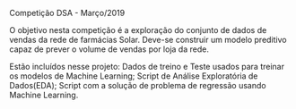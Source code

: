 Competição DSA - Março/2019

O objetivo nesta competição é a exploração do conjunto de dados de vendas da rede de farmácias Solar. 
Deve-se construir um modelo preditivo capaz de prever o volume de vendas por loja da rede. 

Estão incluídos nesse projeto:
Dados de treino e Teste usados para treinar os modelos de Machine Learning;
Script de Análise Exploratória de Dados(EDA); 
Script com a solução de problema de regressão usando Machine Learning. 
